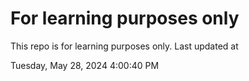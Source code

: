 # For learning purposes only
This repo is for learning purposes only.
Last updated at

Tuesday, May 28, 2024 4:00:40 PM

